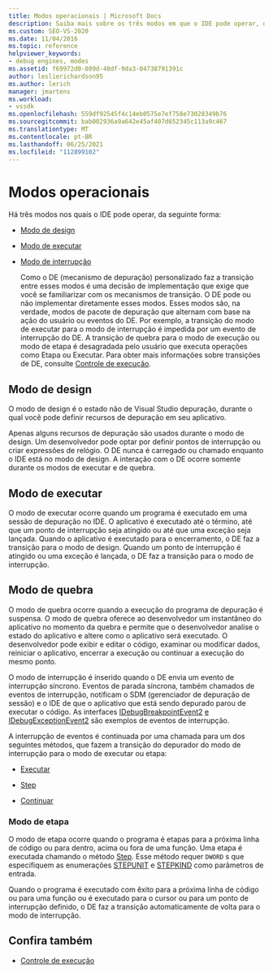 ```yaml
---
title: Modos operacionais | Microsoft Docs
description: Saiba mais sobre os três modos em que o IDE pode operar, que são modo de design, modo de executar e modo de quebra.
ms.custom: SEO-VS-2020
ms.date: 11/04/2016
ms.topic: reference
helpviewer_keywords:
- debug engines, modes
ms.assetid: f69972d0-809d-40df-9da3-04738791391c
author: leslierichardson95
ms.author: lerich
manager: jmartens
ms.workload:
- vssdk
ms.openlocfilehash: 559df92545f4c14eb0575e7ef758e73028349b76
ms.sourcegitcommit: bab002936a9a642e45af407d652345c113a9c467
ms.translationtype: MT
ms.contentlocale: pt-BR
ms.lasthandoff: 06/25/2021
ms.locfileid: "112899102"
---
```

# <a name="operational-modes"></a>Modos operacionais
Há três modos nos quais o IDE pode operar, da seguinte forma:

- [Modo de design](#vsconoperationalmodesanchor1)

- [Modo de executar](#vsconoperationalmodesanchor2)

- [Modo de interrupção](#vsconoperationalmodesanchor3)

  Como o DE (mecanismo de depuração) personalizado faz a transição entre esses modos é uma decisão de implementação que exige que você se familiarizar com os mecanismos de transição. O DE pode ou não implementar diretamente esses modos. Esses modos são, na verdade, modos de pacote de depuração que alternam com base na ação do usuário ou eventos do DE. Por exemplo, a transição do modo de executar para o modo de interrupção é impedida por um evento de interrupção do DE. A transição de quebra para o modo de execução ou modo de etapa é desagradada pelo usuário que executa operações como Etapa ou Executar. Para obter mais informações sobre transições de DE, consulte [Controle de execução](../../extensibility/debugger/control-of-execution.md).

## <a name="design-mode"></a><a name="vsconoperationalmodesanchor1"></a> Modo de design
 O modo de design é o estado não de Visual Studio depuração, durante o qual você pode definir recursos de depuração em seu aplicativo.

 Apenas alguns recursos de depuração são usados durante o modo de design. Um desenvolvedor pode optar por definir pontos de interrupção ou criar expressões de relógio. O DE nunca é carregado ou chamado enquanto o IDE está no modo de design. A interação com o DE ocorre somente durante os modos de executar e de quebra.

## <a name="run-mode"></a><a name="vsconoperationalmodesanchor2"></a> Modo de executar
 O modo de executar ocorre quando um programa é executado em uma sessão de depuração no IDE. O aplicativo é executado até o término, até que um ponto de interrupção seja atingido ou até que uma exceção seja lançada. Quando o aplicativo é executado para o encerramento, o DE faz a transição para o modo de design. Quando um ponto de interrupção é atingido ou uma exceção é lançada, o DE faz a transição para o modo de interrupção.

## <a name="break-mode"></a><a name="vsconoperationalmodesanchor3"></a> Modo de quebra
 O modo de quebra ocorre quando a execução do programa de depuração é suspensa. O modo de quebra oferece ao desenvolvedor um instantâneo do aplicativo no momento da quebra e permite que o desenvolvedor analise o estado do aplicativo e altere como o aplicativo será executado. O desenvolvedor pode exibir e editar o código, examinar ou modificar dados, reiniciar o aplicativo, encerrar a execução ou continuar a execução do mesmo ponto.

 O modo de interrupção é inserido quando o DE envia um evento de interrupção síncrono. Eventos de parada síncrona, também chamados de eventos de interrupção, notificam o SDM (gerenciador de depuração de sessão) e o IDE de que o aplicativo que está sendo depurado parou de executar o código. As interfaces [IDebugBreakpointEvent2](../../extensibility/debugger/reference/idebugbreakpointevent2.md) [e IDebugExceptionEvent2](../../extensibility/debugger/reference/idebugexceptionevent2.md) são exemplos de eventos de interrupção.

 A interrupção de eventos é continuada por uma chamada para um dos seguintes métodos, que fazem a transição do depurador do modo de interrupção para o modo de executar ou etapa:

- [Executar](../../extensibility/debugger/reference/idebugprocess3-execute.md)

- [Step](../../extensibility/debugger/reference/idebugprocess3-step.md)

- [Continuar](../../extensibility/debugger/reference/idebugprocess3-continue.md)

### <a name="step-mode"></a><a name="vsconoperationalmodesanchor4"></a> Modo de etapa
 O modo de etapa ocorre quando o programa é etapas para a próxima linha de código ou para dentro, acima ou fora de uma função. Uma etapa é executada chamando o método [Step](../../extensibility/debugger/reference/idebugprocess3-step.md). Esse método requer `DWORD` s que especifiquem as enumerações [STEPUNIT](../../extensibility/debugger/reference/stepunit.md) e [STEPKIND](../../extensibility/debugger/reference/stepkind.md) como parâmetros de entrada.

 Quando o programa é executado com êxito para a próxima linha de código ou para uma função ou é executado para o cursor ou para um ponto de interrupção definido, o DE faz a transição automaticamente de volta para o modo de interrupção.

## <a name="see-also"></a>Confira também
- [Controle de execução](../../extensibility/debugger/control-of-execution.md)
